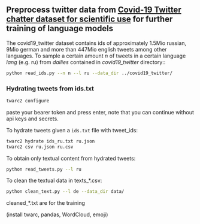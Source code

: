 ## Preprocess twitter data from [Covid-19 Twitter chatter dataset for scientific use](https://github.com/thepanacealab/covid19_twitter) for further training of language models

The covid19_twitter dataset contains ids of approximately 1.5Mio russian, 9Mio german and more than 447Mio english tweets among other languages.
To sample a certain amount _n_ of tweets in a certain language _lang_ (e.g. ru) from _dailies_ contained in _covid19_twitter_ directory::

```sh 
python read_ids.py --n n --l ru --data_dir ../covid19_twitter/
```

### Hydrating tweets from ids.txt
```sh 
twarc2 configure
```
paste your bearer token and press enter, note that you can continue without api keys and secrets.

To hydrate tweets given a `ids.txt` file with tweet_ids: 
```sh
twarc2 hydrate ids_ru.txt ru.json
twarc2 csv ru.json ru.csv
```

To obtain only textual content from hydrated tweets:
```sh
python read_tweets.py --l ru
```

To clean the textual data in texts_*.csv:
```sh
python clean_text.py --l de --data_dir data/ 
```
cleaned_*.txt are for the training

(install twarc, pandas, WordCloud, emoji)